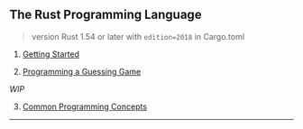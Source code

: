 
## The Rust Programming Language

> version Rust 1.54 or later with `edition=2018` in Cargo.toml

1. [Getting Started](./chap01.md)

2. [Programming a Guessing Game](./chap02.md)

_WIP_

3. [Common Programming Concepts](./chap03.md)

---
